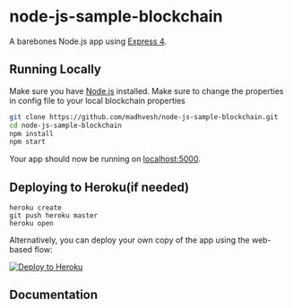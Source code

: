# node-js-sample-blockchain

A barebones Node.js app using [Express 4](http://expressjs.com/).

## Running Locally

Make sure you have [Node.js](http://nodejs.org/) installed.
Make sure to change the properties in config file to your local blockchain properties

```sh
git clone https://github.com/madhvesh/node-js-sample-blockchain.git
cd node-js-sample-blockchain
npm install
npm start
```

Your app should now be running on [localhost:5000](http://localhost:5000/).

## Deploying to Heroku(if needed)

```
heroku create
git push heroku master
heroku open
```

Alternatively, you can deploy your own copy of the app using the web-based flow:

[![Deploy to Heroku](https://www.herokucdn.com/deploy/button.png)](https://heroku.com/deploy)

## Documentation
